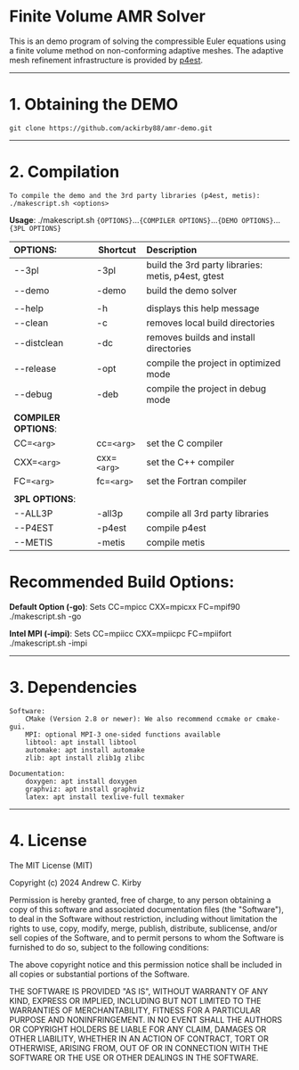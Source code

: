 Finite Volume AMR Solver
=========
This is an demo program of solving the compressible Euler equations using a finite volume method on non-conforming adaptive meshes. The adaptive mesh refinement infrastructure is provided by [p4est](https://github.com/cburstedde/p4est).

---
# 1. Obtaining the DEMO  
    git clone https://github.com/ackirby88/amr-demo.git

---
# 2. Compilation
    To compile the demo and the 3rd party libraries (p4est, metis):  
    ./makescript.sh <options>

**Usage**: ./makescript.sh `{OPTIONS}`...`{COMPILER OPTIONS}`...`{DEMO OPTIONS}`...`{3PL OPTIONS}`  

| OPTIONS:             | Shortcut    | Description                                        |
|:---------------------|-------------|:---------------------------------------------------|
| --3pl                | -3pl        | build the 3rd party libraries: metis, p4est, gtest |
| --demo               | -demo       | build the demo solver                              |
|                      |             |                                                    |
| --help               | -h          | displays this help message                         |
| --clean              | -c          | removes local build directories                    |
| --distclean          | -dc         | removes builds and install directories             |
| --release            | -opt        | compile the project in optimized mode              |
| --debug              | -deb        | compile the project in debug mode                  |
|                      |             |                                                    |
| **COMPILER OPTIONS**:|             |                                                    |
| CC=`<arg>`           | cc=`<arg>`  | set the C compiler                                 |
| CXX=`<arg>`          | cxx=`<arg>` | set the C++ compiler                               |
| FC=`<arg>`           | fc=`<arg>`  | set the Fortran compiler                           |
|                      |             |                                                    |
| **3PL OPTIONS**:     |             |                                                    |
| --ALL3P              | -all3p      | compile all 3rd party libraries                    |
| --P4EST              | -p4est      | compile p4est                                      |
| --METIS              | -metis      | compile metis                                      |

# Recommended Build Options:
**Default Option (-go)**: Sets CC=mpicc CXX=mpicxx FC=mpif90  
    ./makescript.sh -go

**Intel MPI (-impi)**: Sets CC=mpiicc CXX=mpiicpc FC=mpiifort  
    ./makescript.sh -impi

---
# 3. Dependencies
    Software:
        CMake (Version 2.8 or newer): We also recommend ccmake or cmake-gui.
        MPI: optional MPI-3 one-sided functions available
        libtool: apt install libtool
        automake: apt install automake
        zlib: apt install zlib1g zlibc
        
    Documentation:
        doxygen: apt install doxygen
        graphviz: apt install graphviz
        latex: apt install texlive-full texmaker
---
# 4. License

The MIT License (MIT)

Copyright (c) 2024 Andrew C. Kirby

Permission is hereby granted, free of charge, to any person obtaining a copy
of this software and associated documentation files (the "Software"), to deal
in the Software without restriction, including without limitation the rights
to use, copy, modify, merge, publish, distribute, sublicense, and/or sell
copies of the Software, and to permit persons to whom the Software is
furnished to do so, subject to the following conditions:

The above copyright notice and this permission notice shall be included in all
copies or substantial portions of the Software.

THE SOFTWARE IS PROVIDED "AS IS", WITHOUT WARRANTY OF ANY KIND, EXPRESS OR
IMPLIED, INCLUDING BUT NOT LIMITED TO THE WARRANTIES OF MERCHANTABILITY,
FITNESS FOR A PARTICULAR PURPOSE AND NONINFRINGEMENT. IN NO EVENT SHALL THE
AUTHORS OR COPYRIGHT HOLDERS BE LIABLE FOR ANY CLAIM, DAMAGES OR OTHER
LIABILITY, WHETHER IN AN ACTION OF CONTRACT, TORT OR OTHERWISE, ARISING FROM,
OUT OF OR IN CONNECTION WITH THE SOFTWARE OR THE USE OR OTHER DEALINGS IN THE
SOFTWARE.
